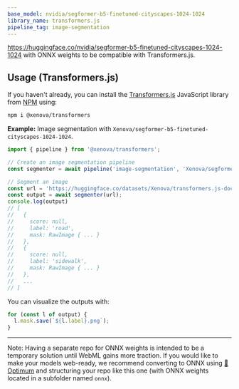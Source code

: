 ```yaml
---
base_model: nvidia/segformer-b5-finetuned-cityscapes-1024-1024
library_name: transformers.js
pipeline_tag: image-segmentation
---
```


https://huggingface.co/nvidia/segformer-b5-finetuned-cityscapes-1024-1024 with ONNX weights to be compatible with Transformers.js.

## Usage (Transformers.js)

If you haven't already, you can install the [Transformers.js](https://huggingface.co/docs/transformers.js) JavaScript library from [NPM](https://www.npmjs.com/package/@xenova/transformers) using:
```bash
npm i @xenova/transformers
```

**Example:** Image segmentation with `Xenova/segformer-b5-finetuned-cityscapes-1024-1024`.

```js
import { pipeline } from '@xenova/transformers';

// Create an image segmentation pipeline
const segmenter = await pipeline('image-segmentation', 'Xenova/segformer-b5-finetuned-cityscapes-1024-1024');

// Segment an image
const url = 'https://huggingface.co/datasets/Xenova/transformers.js-docs/resolve/main/cityscapes.png';
const output = await segmenter(url);
console.log(output)
// [
//   {
//     score: null,
//     label: 'road',
//     mask: RawImage { ... }
//   },
//   {
//     score: null,
//     label: 'sidewalk',
//     mask: RawImage { ... }
//   },
//   ...
// ]
```

You can visualize the outputs with:
```js
for (const l of output) {
  l.mask.save(`${l.label}.png`);
}
```

---

Note: Having a separate repo for ONNX weights is intended to be a temporary solution until WebML gains more traction. If you would like to make your models web-ready, we recommend converting to ONNX using [🤗 Optimum](https://huggingface.co/docs/optimum/index) and structuring your repo like this one (with ONNX weights located in a subfolder named `onnx`).